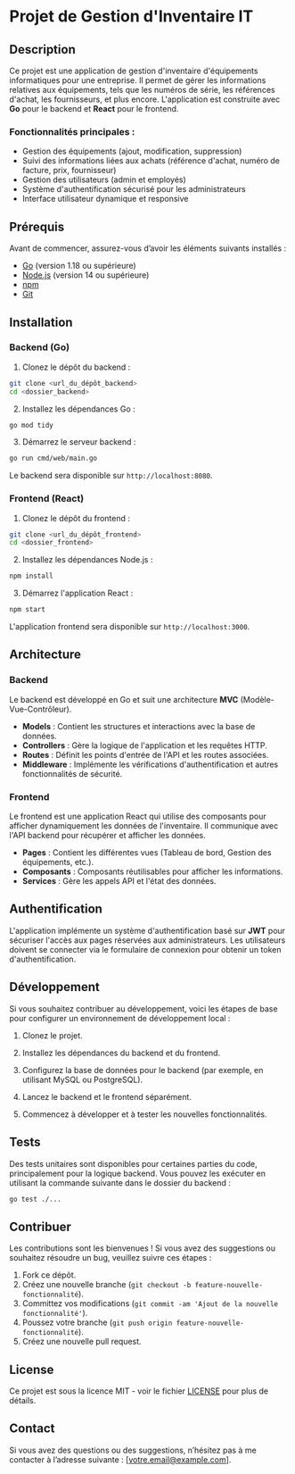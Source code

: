 
# Projet de Gestion d'Inventaire IT

## Description
Ce projet est une application de gestion d'inventaire d'équipements informatiques pour une entreprise. Il permet de gérer les informations relatives aux équipements, tels que les numéros de série, les références d'achat, les fournisseurs, et plus encore. L'application est construite avec **Go** pour le backend et **React** pour le frontend.

### Fonctionnalités principales :
- Gestion des équipements (ajout, modification, suppression)
- Suivi des informations liées aux achats (référence d'achat, numéro de facture, prix, fournisseur)
- Gestion des utilisateurs (admin et employés)
- Système d'authentification sécurisé pour les administrateurs
- Interface utilisateur dynamique et responsive

## Prérequis

Avant de commencer, assurez-vous d’avoir les éléments suivants installés :

- [Go](https://golang.org/dl/) (version 1.18 ou supérieure)
- [Node.js](https://nodejs.org/) (version 14 ou supérieure)
- [npm](https://www.npmjs.com/)
- [Git](https://git-scm.com/)

## Installation

### Backend (Go)

1. Clonez le dépôt du backend :

```bash
git clone <url_du_dépôt_backend>
cd <dossier_backend>
```

2. Installez les dépendances Go :

```bash
go mod tidy
```

3. Démarrez le serveur backend :

```bash
go run cmd/web/main.go
```

Le backend sera disponible sur `http://localhost:8080`.

### Frontend (React)

1. Clonez le dépôt du frontend :

```bash
git clone <url_du_dépôt_frontend>
cd <dossier_frontend>
```

2. Installez les dépendances Node.js :

```bash
npm install
```

3. Démarrez l'application React :

```bash
npm start
```

L'application frontend sera disponible sur `http://localhost:3000`.

## Architecture

### Backend

Le backend est développé en Go et suit une architecture **MVC** (Modèle-Vue-Contrôleur).

- **Models** : Contient les structures et interactions avec la base de données.
- **Controllers** : Gère la logique de l'application et les requêtes HTTP.
- **Routes** : Définit les points d'entrée de l'API et les routes associées.
- **Middleware** : Implémente les vérifications d'authentification et autres fonctionnalités de sécurité.

### Frontend

Le frontend est une application React qui utilise des composants pour afficher dynamiquement les données de l'inventaire. Il communique avec l'API backend pour récupérer et afficher les données.

- **Pages** : Contient les différentes vues (Tableau de bord, Gestion des équipements, etc.).
- **Composants** : Composants réutilisables pour afficher les informations.
- **Services** : Gère les appels API et l'état des données.

## Authentification

L'application implémente un système d'authentification basé sur **JWT** pour sécuriser l'accès aux pages réservées aux administrateurs. Les utilisateurs doivent se connecter via le formulaire de connexion pour obtenir un token d'authentification.

## Développement

Si vous souhaitez contribuer au développement, voici les étapes de base pour configurer un environnement de développement local :

1. Clonez le projet.

2. Installez les dépendances du backend et du frontend.

3. Configurez la base de données pour le backend (par exemple, en utilisant MySQL ou PostgreSQL).

4. Lancez le backend et le frontend séparément.

5. Commencez à développer et à tester les nouvelles fonctionnalités.

## Tests

Des tests unitaires sont disponibles pour certaines parties du code, principalement pour la logique backend. Vous pouvez les exécuter en utilisant la commande suivante dans le dossier du backend :

```bash
go test ./...
```

## Contribuer

Les contributions sont les bienvenues ! Si vous avez des suggestions ou souhaitez résoudre un bug, veuillez suivre ces étapes :

1. Fork ce dépôt.
2. Créez une nouvelle branche (`git checkout -b feature-nouvelle-fonctionnalité`).
3. Committez vos modifications (`git commit -am 'Ajout de la nouvelle fonctionnalité'`).
4. Poussez votre branche (`git push origin feature-nouvelle-fonctionnalité`).
5. Créez une nouvelle pull request.

## License

Ce projet est sous la licence MIT - voir le fichier [LICENSE](LICENSE) pour plus de détails.

## Contact

Si vous avez des questions ou des suggestions, n’hésitez pas à me contacter à l’adresse suivante : [votre.email@example.com].
